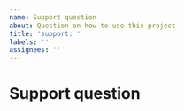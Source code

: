 ```yaml
---
name: Support question
about: Question on how to use this project
title: 'support: '
labels: ''
assignees: ''
---
```


# Support question
